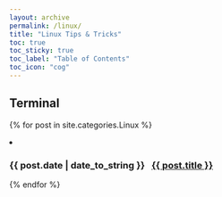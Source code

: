 ```yaml
---
layout: archive
permalink: /linux/
title: "Linux Tips & Tricks"
toc: true
toc_sticky: true
toc_label: "Table of Contents"
toc_icon: "cog"
---
```


## Terminal
{% for post in site.categories.Linux %}
<li>
  <h3><span>{{ post.date | date_to_string }}</span> &nbsp;
  <a href="{{ post.url }}">{{ post.title }}</a></h3>
</li>
{% endfor %}